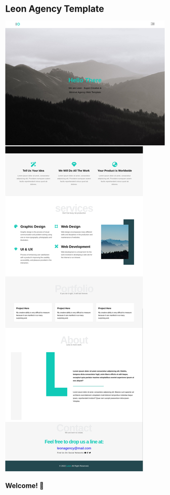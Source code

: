 # Leon  Agency Template

![Design preview for the Leon  Agency Template Desktop version](./preview/desktop.png)
![](./preview/desktop2.png)

## Welcome! 👋


